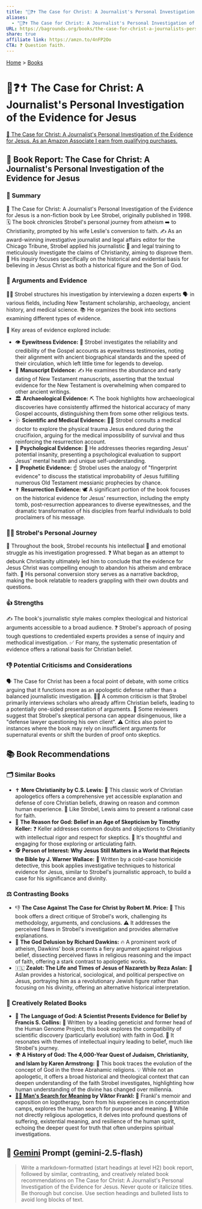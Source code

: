 ```yaml
---
title: "📰❓✝️ The Case for Christ: A Journalist's Personal Investigation of the Evidence for Jesus"
aliases:
  - "📰❓✝️ The Case for Christ: A Journalist's Personal Investigation of the Evidence for Jesus"
URL: https://bagrounds.org/books/the-case-for-christ-a-journalists-personal-investigation-of-the-evidence-for-jesus
share: true
affiliate link: https://amzn.to/4nFP2Oo
CTA: ❓ Question faith.
---
```

[Home](../index.md) > [Books](./index.md)  
# 📰❓✝️ The Case for Christ: A Journalist's Personal Investigation of the Evidence for Jesus  
[🛒 The Case for Christ: A Journalist's Personal Investigation of the Evidence for Jesus. As an Amazon Associate I earn from qualifying purchases.](https://amzn.to/4nFP2Oo)  
  
## 📖 Book Report: The Case for Christ: A Journalist's Personal Investigation of the Evidence for Jesus  
  
### 📝 Summary  
  
📖 The Case for Christ: A Journalist's Personal Investigation of the Evidence for Jesus is a non-fiction book by Lee Strobel, originally published in 1998. 🗓️ The book chronicles Strobel's personal journey from atheism ➡️ to Christianity, prompted by his wife Leslie's conversion to faith. ✍️ As an award-winning investigative journalist and legal affairs editor for the Chicago Tribune, Strobel applied his journalistic 🔎 and legal training to meticulously investigate the claims of Christianity, aiming to disprove them. 🎯 His inquiry focuses specifically on the historical and evidential basis for believing in Jesus Christ as both a historical figure and the Son of God.  
  
### 🔑 Arguments and Evidence  
  
👨‍💼 Strobel structures his investigation by interviewing a dozen experts 🗣️ in various fields, including New Testament scholarship, archaeology, ancient history, and medical science. 📚 He organizes the book into sections examining different types of evidence.  
  
🔑 Key areas of evidence explored include:  
  
* 👁️ **Eyewitness Evidence:** 📖 Strobel investigates the reliability and credibility of the Gospel accounts as eyewitness testimonies, noting their alignment with ancient biographical standards and the speed of their circulation, which left little time for legends to develop.  
* 📜 **Manuscript Evidence:** ✍️ He examines the abundance and early dating of New Testament manuscripts, asserting that the textual evidence for the New Testament is overwhelming when compared to other ancient writings.  
* 🏛️ **Archaeological Evidence:** ⛏️ The book highlights how archaeological discoveries have consistently affirmed the historical accuracy of many Gospel accounts, distinguishing them from some other religious texts.  
* 🩺 **Scientific and Medical Evidence:** 👨‍⚕️ Strobel consults a medical doctor to explore the physical trauma Jesus endured during the crucifixion, arguing for the medical impossibility of survival and thus reinforcing the resurrection account.  
* 🧠 **Psychological Evidence:** 🤔 He addresses theories regarding Jesus' potential insanity, presenting a psychological evaluation to support Jesus' mental health and unique self-understanding.  
* 🔮 **Prophetic Evidence:** ☝️ Strobel uses the analogy of "fingerprint evidence" to discuss the statistical improbability of Jesus fulfilling numerous Old Testament messianic prophecies by chance.  
* ✝️ **Resurrection Evidence:** 🕊️ A significant portion of the book focuses on the historical evidence for Jesus' resurrection, including the empty tomb, post-resurrection appearances to diverse eyewitnesses, and the dramatic transformation of his disciples from fearful individuals to bold proclaimers of his message.  
  
### 🚶‍♂️ Strobel's Personal Journey  
  
📖 Throughout the book, Strobel recounts his intellectual 🧠 and emotional struggle as his investigation progressed. ❓ What began as an attempt to debunk Christianity ultimately led him to conclude that the evidence for Jesus Christ was compelling enough to abandon his atheism and embrace faith. 🙏 His personal conversion story serves as a narrative backdrop, making the book relatable to readers grappling with their own doubts and questions.  
  
### 👍 Strengths  
  
✍️ The book's journalistic style makes complex theological and historical arguments accessible to a broad audience. ❓ Strobel's approach of posing tough questions to credentialed experts provides a sense of inquiry and methodical investigation. ✅ For many, the systematic presentation of evidence offers a rational basis for Christian belief.  
  
### 👎 Potential Criticisms and Considerations  
  
🗣️ The Case for Christ has been a focal point of debate, with some critics arguing that it functions more as an apologetic defense rather than a balanced journalistic investigation. 👨‍💼 A common criticism is that Strobel primarily interviews scholars who already affirm Christian beliefs, leading to a potentially one-sided presentation of arguments. 🤨 Some reviewers suggest that Strobel's skeptical persona can appear disingenuous, like a "defense lawyer questioning his own client". ⚠️ Critics also point to instances where the book may rely on insufficient arguments for supernatural events or shift the burden of proof onto skeptics.  
  
## 📚 Book Recommendations  
  
### 🗂️ Similar Books  
  
* ✝️ **Mere Christianity by C.S. Lewis:** 📖 This classic work of Christian apologetics offers a comprehensive yet accessible explanation and defense of core Christian beliefs, drawing on reason and common human experience. 🤝 Like Strobel, Lewis aims to present a rational case for faith.  
* 🤔 **The Reason for God: Belief in an Age of Skepticism by Timothy Keller:** ❓ Keller addresses common doubts and objections to Christianity with intellectual rigor and respect for skeptics. 💭 It's thoughtful and engaging for those exploring or articulating faith.  
* 🕵️ **Person of Interest: Why Jesus Still Matters in a World that Rejects the Bible by J. Warner Wallace:** 🔪 Written by a cold-case homicide detective, this book applies investigative techniques to historical evidence for Jesus, similar to Strobel's journalistic approach, to build a case for his significance and divinity.  
  
### ⚖️ Contrasting Books  
  
* 👎 **The Case Against The Case for Christ by Robert M. Price:** 📖 This book offers a direct critique of Strobel's work, challenging its methodology, arguments, and conclusions. ⚠️ It addresses the perceived flaws in Strobel's investigation and provides alternative explanations.  
* 🚫 **The God Delusion by Richard Dawkins:** 🔥 A prominent work of atheism, Dawkins' book presents a fiery argument against religious belief, dissecting perceived flaws in religious reasoning and the impact of faith, offering a stark contrast to apologetic works.  
* 🇮🇱 **Zealot: The Life and Times of Jesus of Nazareth by Reza Aslan:** 📜 Aslan provides a historical, sociological, and political perspective on Jesus, portraying him as a revolutionary Jewish figure rather than focusing on his divinity, offering an alternative historical interpretation.  
  
### 🎨 Creatively Related Books  
  
* 🧬 **The Language of God: A Scientist Presents Evidence for Belief by Francis S. Collins:** 🔬 Written by a leading geneticist and former head of the Human Genome Project, this book explores the compatibility of scientific discovery (particularly evolution) with faith in God. 🤝 It resonates with themes of intellectual inquiry leading to belief, much like Strobel's journey.  
* 🌍 **A History of God: The 4,000-Year Quest of Judaism, Christianity, and Islam by Karen Armstrong:** 📜 This book traces the evolution of the concept of God in the three Abrahamic religions. 💡 While not an apologetic, it offers a broad historical and theological context that can deepen understanding of the faith Strobel investigates, highlighting how human understanding of the divine has changed over millennia.  
* **[🔦💡 Man's Search for Meaning](./mans-search-for-meaning.md) by Viktor Frankl:** 🥺 Frankl's memoir and exposition on logotherapy, born from his experiences in concentration camps, explores the human search for purpose and meaning. 🙏 While not directly religious apologetics, it delves into profound questions of suffering, existential meaning, and resilience of the human spirit, echoing the deeper quest for truth that often underpins spiritual investigations.  
  
## 💬 [Gemini](https://gemini.google.com) Prompt (gemini-2.5-flash)  
> Write a markdown-formatted (start headings at level H2) book report, followed by similar, contrasting, and creatively related book recommendations on The Case for Christ: A Journalist's Personal Investigation of the Evidence for Jesus. Never quote or italicize titles. Be thorough but concise. Use section headings and bulleted lists to avoid long blocks of text.